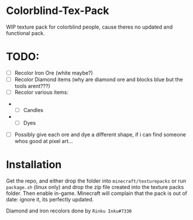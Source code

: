 # Colorblind-Tex-Pack

WIP texture pack for colorblind people, cause theres no updated and functional pack.


# TODO:
- [ ] Recolor Iron Ore (white maybe?)
- [ ] Recolor Diamond items (why are diamond ore and blocks blue but the tools arent???)
- [ ] Recolor various items:
- - [ ] Candles
- - [ ] Dyes
- [ ] Possibly give each ore and dye a different shape, if i can find someone whos good at pixel art...

# Installation
Get the repo, and either drop the folder into `minecraft/texturepacks` or run `package.sh` (linux only) and drop the zip file created into the texture packs folder. Then enable in-game. Minecraft will complain that the pack is out of date: ignore it, its perfectly updated.


Diamond and iron recolors done by `Rinku Inku#7330`
